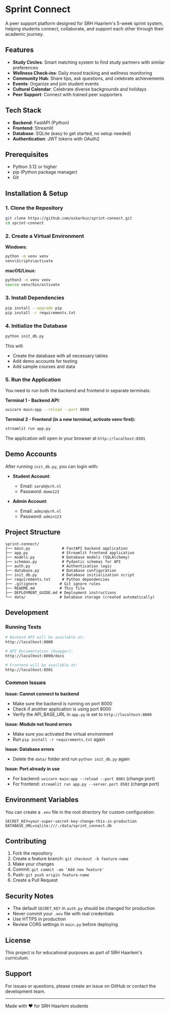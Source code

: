 # Sprint Connect

A peer support platform designed for SRH Haarlem's 5-week sprint system, helping students connect, collaborate, and support each other through their academic journey.

## Features

- **Study Circles**: Smart matching system to find study partners with similar preferences
- **Wellness Check-ins**: Daily mood tracking and wellness monitoring
- **Community Hub**: Share tips, ask questions, and celebrate achievements
- **Events**: Organize and join student events
- **Cultural Calendar**: Celebrate diverse backgrounds and holidays
- **Peer Support**: Connect with trained peer supporters

## Tech Stack

- **Backend**: FastAPI (Python)
- **Frontend**: Streamlit
- **Database**: SQLite (easy to get started, no setup needed)
- **Authentication**: JWT tokens with OAuth2

## Prerequisites

- Python 3.12 or higher
- pip (Python package manager)
- Git

## Installation & Setup

### 1. Clone the Repository

```bash
git clone https://github.com/oskarkuz/sprint-connect.git
cd sprint-connect
```

### 2. Create a Virtual Environment

**Windows:**
```bash
python -m venv venv
venv\Scripts\activate
```

**macOS/Linux:**
```bash
python3 -m venv venv
source venv/bin/activate
```

### 3. Install Dependencies

```bash
pip install --upgrade pip
pip install -r requirements.txt
```

### 4. Initialize the Database

```bash
python init_db.py
```

This will:
- Create the database with all necessary tables
- Add demo accounts for testing
- Add sample courses and data

### 5. Run the Application

You need to run both the backend and frontend in separate terminals:

**Terminal 1 - Backend API:**
```bash
uvicorn main:app --reload --port 8000
```

**Terminal 2 - Frontend (in a new terminal, activate venv first):**
```bash
streamlit run app.py
```

The application will open in your browser at `http://localhost:8501`

## Demo Accounts

After running `init_db.py`, you can login with:

- **Student Account**:
  - Email: `sarah@srh.nl`
  - Password: `demo123`

- **Admin Account**:
  - Email: `admin@srh.nl`
  - Password: `admin123`

## Project Structure

```
sprint-connect/
├── main.py              # FastAPI backend application
├── app.py               # Streamlit frontend application
├── models.py            # Database models (SQLAlchemy)
├── schemas.py           # Pydantic schemas for API
├── auth.py              # Authentication logic
├── database.py          # Database configuration
├── init_db.py           # Database initialization script
├── requirements.txt     # Python dependencies
├── .gitignore          # Git ignore rules
├── README.md           # This file
├── DEPLOYMENT_GUIDE.md # Deployment instructions
└── data/               # Database storage (created automatically)
```

## Development

### Running Tests

```bash
# Backend API will be available at:
http://localhost:8000

# API Documentation (Swagger):
http://localhost:8000/docs

# Frontend will be available at:
http://localhost:8501
```

### Common Issues

**Issue: Cannot connect to backend**
- Make sure the backend is running on port 8000
- Check if another application is using port 8000
- Verify the API_BASE_URL in `app.py` is set to `http://localhost:8000`

**Issue: Module not found errors**
- Make sure you activated the virtual environment
- Run `pip install -r requirements.txt` again

**Issue: Database errors**
- Delete the `data/` folder and run `python init_db.py` again

**Issue: Port already in use**
- For backend: `uvicorn main:app --reload --port 8001` (change port)
- For frontend: `streamlit run app.py --server.port 8502` (change port)

## Environment Variables

You can create a `.env` file in the root directory for custom configuration:

```env
SECRET_KEY=your-super-secret-key-change-this-in-production
DATABASE_URL=sqlite:///./data/sprint_connect.db
```

## Contributing

1. Fork the repository
2. Create a feature branch: `git checkout -b feature-name`
3. Make your changes
4. Commit: `git commit -am 'Add new feature'`
5. Push: `git push origin feature-name`
6. Create a Pull Request

## Security Notes

- The default `SECRET_KEY` in `auth.py` should be changed for production
- Never commit your `.env` file with real credentials
- Use HTTPS in production
- Review CORS settings in `main.py` before deploying

## License

This project is for educational purposes as part of SRH Haarlem's curriculum.

## Support

For issues or questions, please create an issue on GitHub or contact the development team.

---

Made with ❤️ for SRH Haarlem students
